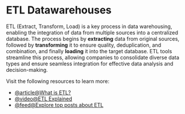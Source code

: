 # ETL Datawarehouses

ETL (Extract, Transform, Load) is a key process in data warehousing, enabling the integration of data from multiple sources into a centralized database. The process begins by **extracting** data from original sources, followed by **transforming** it to ensure quality, deduplication, and combination, and finally **loading** it into the target database. ETL tools streamline this process, allowing companies to consolidate diverse data types and ensure seamless integration for effective data analysis and decision-making.

Visit the following resources to learn more:

- [@article@What is ETL?](https://www.snowflake.com/guides/what-etl)
- [@video@ETL Explained](https://www.youtube.com/watch?v=OW5OgsLpDCQ)
- [@feed@Explore top posts about ETL](https://app.daily.dev/tags/etl?ref=roadmapsh)
